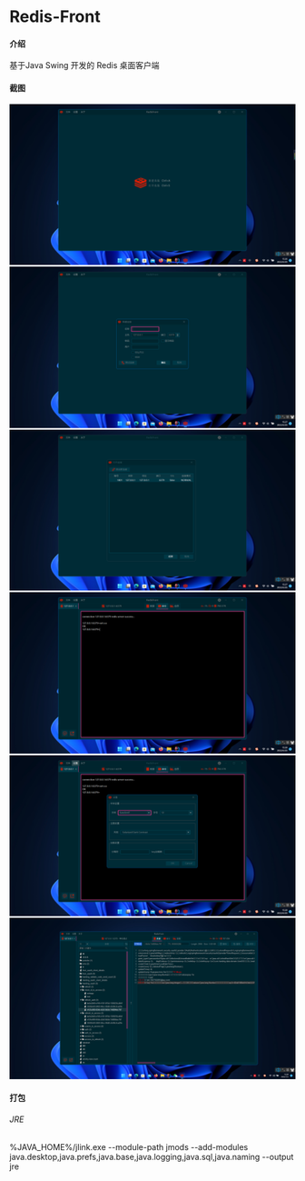 # Redis-Front

#### 介绍
基于Java Swing 开发的 Redis 桌面客户端
#### 截图
<img src="screenshot/img.png">
<img src="screenshot/img_1.png">
<img src="screenshot/img_2.png">
<img src="screenshot/img_3.png">
<img src="screenshot/img_4.png">
<img src="screenshot/img_6.png">

#### 打包

###### JRE
%JAVA_HOME%/jlink.exe --module-path jmods --add-modules java.desktop,java.prefs,java.base,java.logging,java.sql,java.naming --output jre
